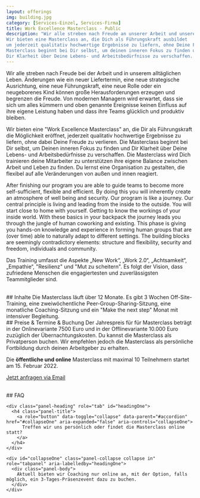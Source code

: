 ```yaml
---
layout: offerings
img: building.jpg
category: [Services-Einzel, Services-Firma]
title: Work Excellence Masterclass - Public
description: "Wir alle streben nach Freude an unserer Arbeit und unserem Leben.
Wir bieten eine Masterclass an, die Dich als Führungskraft ausbildet
um jederzeit qualitativ hochwertige Ergebnisse zu liefern, ohne Deine Freude zu verlieren. Die
Masterclass beginnt bei Dir selbst, um deinen inneren Fokus zu finden und
Dir Klarheit über Deine Lebens- und Arbeitsbedürfnisse zu verschaffen. ..."
---
```


<!--
Work Freedom Business Masterclass
Work Excellence Masterclass
Connect to the Wisdom of High Performance Management / delivery
Open the Secret of High Performance Management
Human Being Management Masterclass
Pandamy Flexible Management Masterclass
Change / Transformation Stable Management Masterclass
Challenge Resiliency
-->

Wir alle streben nach Freude bei der Arbeit und in unserem alltäglichen Leben. Änderungen wie ein neuer Liefertermin, eine neue strategische Ausrichtung, eine neue Führungskraft, eine neue Rolle oder ein neugeborenes Kind können große Herausforderungen erzeugen und begrenzen die Freude. Von modernen Managern wird erwartet, dass sie sich um alles kümmern und oben genannte Ereignisse keinen Einfluss auf ihre eigene Leistung haben und dass ihre Teams glücklich und produktiv bleiben.

Wir bieten eine "Work Excellence Masterclass" an, die Dir als Führungskraft die Möglichkeit eröffnet, jederzeit qualitativ hochwertige Ergebnisse zu liefern, ohne dabei Deine Freude zu verlieren. Die
Masterclass beginnt bei Dir selbst, um Deinen inneren Fokus zu finden und Dir Klarheit über Deine Lebens- und Arbeitsbedürfnisse zu verschaffen. Die Masterclass wird Dich trainieren deine Mitarbeiter zu unterstützen ihre eigene Balance zwischen Arbeit und Leben zu finden. Du lernst eine Organisation zu gestalten, die flexibel auf alle Veränderungen von außen und innen reagiert.

After finishing our program you are able to guide teams to become more self-sufficient, flexible and efficient. By doing this you will inherently create an atmosphere of well being and security.
Our program is like a journey. Our central principle is living and leading from the inside to the outside. You will start close to home with yourself. Getting to know the workings of your inside world. With these basics in your backpack the journey leads you through the jungle of human coworking and existing. This phase is giving you hands-on knowledge and experience in forming human groups that are (over time) able to naturally adapt to different settings. The building blocks are seemingly contradictory elements: structure and flexibility, security and freedom, individuals and community.

Das Training umfasst die Aspekte „New Work“, „Work 2.0“, „Achtsamkeit“, „Empathie“, "Resilienz" und "Mut zu scheitern". Es folgt der Vision, dass zufriedene Menschen die engagiertesten und zuverlässigsten Teammitglieder sind.


<br>
## Inhalte
Die Masterclass läuft über 12 Monate. Es gibt 3 Wochen Off-Site-Training,
eine zweiwöchentliche Peer-Group-Sharing-Sitzung, eine monatliche Coaching-Sitzung und ein "Make the
next step" Monat mit intensiver Begleitung.

<br>
## Preise & Termine & Buchung
Der Jahrespreis für für Masterclass beträgt in der Onlinevariante 7500 Euro und in der Offlinevariante 10.000 Euro zuzüglich der Übernachtungskosten. Du kannst die Masterclass als Privatperson buchen. Wir empfehlen jedoch die Masterclass als persönliche Fortbildung durch deinen Arbeitgeber zu erhalten.

Die **öffentliche und online** Masterclass mit maximal 10 Teilnehmern startet am 15. Februar 2022.

<a href="mailto:{{ site.email }}?subject=Anfrage Masterclass" target="_blank" class="btn btn-primary">Jetzt anfragen via Email</a>



<br>
## FAQ
<div class="panel-group" id="accordion" role="tablist" aria-multiselectable="true">

  <div class="panel panel-default">

    <div class="panel-heading" role="tab" id="headingOne">
      <h4 class="panel-title">
        <a role="button" data-toggle="collapse" data-parent="#accordion" href="#collapseOne" aria-expanded="false" aria-controls="collapseOne">
          Treffen wir uns persönlich oder findet die Masterclass online statt?
        </a>
      </h4>
    </div>

    <div id="collapseOne" class="panel-collapse collapse in" role="tabpanel" aria-labelledby="headingOne">
      <div class="panel-body">
        Aktuell bieten wir Coaching nur online an, mit der Option, falls möglich, ein 3-Tages-Präsenzevent dazu zu buchen.
      </div>
    </div>

  </div>

  </div>


<!--

We all aim for joy in our work and life. Changes as a new delivery deadline, a
new strategy focus, a new manager, a new role, or a new born child in our private life may create
big challenges and limit the joy. Modern managers are expected to handle all
these topics without any influence to performance and to keep their teams happy
and productive.

We are offering a "Work Freedom Business Masterclass" which trains you as a manager
to deliver high quality results all the time without loosing your joy. The
masterclass starts with yourself to find your inner focus and to
give you clarity about your needs on life and work. It will train you to support
your employees to find their own balance between work and life, and how to design
an organization which keeps flexible to all changes from the outside and inside.
The training covers aspects of "New Work", "Work 2.0", "Mindfulness" and "Empathy".
It follows the vision that happy employees are the most engaged and committed
employees.

The masterclass is running for 12 months. There will be 3 weeks of off-site training,
a bi-weekly peer-group sharing session, a monthly coaching session and a "make the
next step" month with coaching for two times per week. You can book the masterclass
either as a private person or as a company you can book your private masterclass
for your managers.
-->
